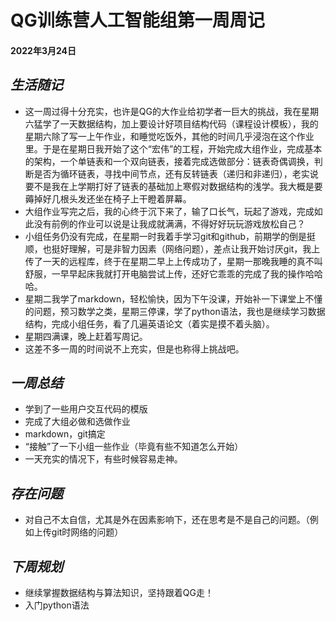 # __QG训练营人工智能组第一周周记__
#### 2022年3月24日
## _生活随记_
* 这一周过得十分充实，也许是QG的大作业给初学者一巨大的挑战，我在星期六猛学了一天数据结构，加上要设计好项目结构代码（课程设计模板），我的星期六除了写一上午作业，和睡觉吃饭外，其他的时间几乎浸泡在这个作业里。于是在星期日我开始了这个“宏伟”的工程，开始完成大组作业，完成基本的架构，一个单链表和一个双向链表，接着完成选做部分：链表奇偶调换，判断是否为循环链表，寻找中间节点，还有反转链表（递归和非递归），老实说要不是我在上学期打好了链表的基础加上寒假对数据结构的浅学。我大概是要薅掉好几根头发还坐在椅子上干瞪着屏幕。  
* 大组作业写完之后，我的心终于沉下来了，输了口长气，玩起了游戏，完成如此没有前例的作业可以说是让我成就满满，不得好好玩玩游戏放松自己？
* 小组任务仍没有完成，在星期一时我着手学习git和github，前期学的倒是挺顺，也挺好理解，可是非智力因素（网络问题），差点让我开始讨厌git，我上传了一天的远程库，终于在星期二早上上传成功了，星期一那晚我睡的真不叫舒服，一早早起床我就打开电脑尝试上传，还好它乖乖的完成了我的操作哈哈哈。
* 星期二我学了markdown，轻松愉快，因为下午没课，开始补一下课堂上不懂的问题，预习数学之类，星期三停课，学了python语法，我也是继续学习数据结构，完成小组任务，看了几遍英语论文（着实是摸不着头脑）。
* 星期四满课，晚上赶着写周记。
* 这差不多一周的时间说不上充实，但是也称得上挑战吧。
## _一周总结_
* 学到了一些用户交互代码的模版
* 完成了大组必做和选做作业
* markdown，git搞定
* “接触”了一下小组一些作业（毕竟有些不知道怎么开始）
* 一天充实的情况下，有些时候容易走神。
## _存在问题_
* 对自己不太自信，尤其是外在因素影响下，还在思考是不是自己的问题。（例如上传git时网络的问题）
## _下周规划_
* 继续掌握数据结构与算法知识，坚持跟着QG走！
* 入门python语法
